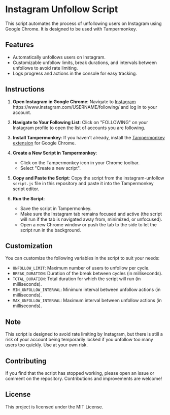 # Instagram Unfollow Script

This script automates the process of unfollowing users on Instagram using Google Chrome. It is designed to be used with Tampermonkey.

## Features

- Automatically unfollows users on Instagram.
- Customizable unfollow limits, break durations, and intervals between unfollows to avoid rate limiting.
- Logs progress and actions in the console for easy tracking.

## Instructions

1. **Open Instagram in Google Chrome**:
   Navigate to [Instagram](https://www.instagram.com](https://www.instagram.com/kamrankhoxa/following/)) https://www.instagram.com/USERNAME/following/ and log in to your account.

2. **Navigate to Your Following List**:
   Click on "FOLLOWING" on your Instagram profile to open the list of accounts you are following.

3. **Install Tampermonkey**:
   If you haven't already, install the [Tampermonkey extension](https://www.tampermonkey.net/) for Google Chrome.

4. **Create a New Script in Tampermonkey**:
   - Click on the Tampermonkey icon in your Chrome toolbar.
   - Select "Create a new script".

5. **Copy and Paste the Script**:
   Copy the script from the instagram-unfollow `script.js` file in this repository and paste it into the Tampermonkey script editor.

6. **Run the Script**:
   - Save the script in Tampermonkey.
   - Make sure the Instagram tab remains focused and active (the script will run if the tab is navigated away from, minimized, or unfocused).
   - Open a new Chrome window or push the tab to the side to let the script run in the background.

## Customization

You can customize the following variables in the script to suit your needs:

- `UNFOLLOW_LIMIT`: Maximum number of users to unfollow per cycle.
- `BREAK_DURATION`: Duration of the break between cycles (in milliseconds).
- `TOTAL_DURATION`: Total duration for which the script will run (in milliseconds).
- `MIN_UNFOLLOW_INTERVAL`: Minimum interval between unfollow actions (in milliseconds).
- `MAX_UNFOLLOW_INTERVAL`: Maximum interval between unfollow actions (in milliseconds).

## Note

This script is designed to avoid rate limiting by Instagram, but there is still a risk of your account being temporarily locked if you unfollow too many users too quickly. Use at your own risk.

## Contributing

If you find that the script has stopped working, please open an issue or comment on the repository. Contributions and improvements are welcome!

## License

This project is licensed under the MIT License.
